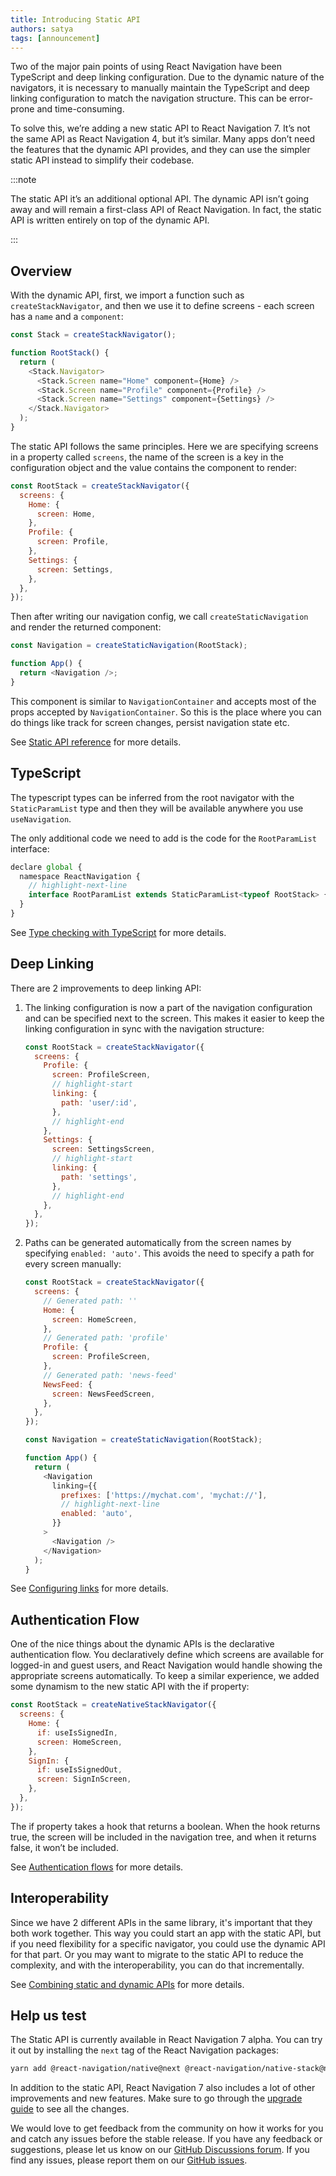 ```yaml
---
title: Introducing Static API
authors: satya
tags: [announcement]
---
```


Two of the major pain points of using React Navigation have been TypeScript and deep linking configuration. Due to the dynamic nature of the navigators, it is necessary to manually maintain the TypeScript and deep linking configuration to match the navigation structure. This can be error-prone and time-consuming.

To solve this, we’re adding a new static API to React Navigation 7. It’s not the same API as React Navigation 4, but it’s similar. Many apps don’t need the features that the dynamic API provides, and they can use the simpler static API instead to simplify their codebase.

<!--truncate-->

:::note

The static API it’s an additional optional API. The dynamic API isn’t going away and will remain a first-class API of React Navigation. In fact, the static API is written entirely on top of the dynamic API.

:::

## Overview

With the dynamic API, first, we import a function such as `createStackNavigator`, and then we use it to define screens - each screen has a `name` and a `component`:

```js
const Stack = createStackNavigator();

function RootStack() {
  return (
    <Stack.Navigator>
      <Stack.Screen name="Home" component={Home} />
      <Stack.Screen name="Profile" component={Profile} />
      <Stack.Screen name="Settings" component={Settings} />
    </Stack.Navigator>
  );
}
```

The static API follows the same principles. Here we are specifying screens in a property called `screens`, the name of the screen is a key in the configuration object and the value contains the component to render:

```js
const RootStack = createStackNavigator({
  screens: {
    Home: {
      screen: Home,
    },
    Profile: {
      screen: Profile,
    },
    Settings: {
      screen: Settings,
    },
  },
});
```

Then after writing our navigation config, we call `createStaticNavigation` and render the returned component:

```js
const Navigation = createStaticNavigation(RootStack);

function App() {
  return <Navigation />;
}
```

This component is similar to `NavigationContainer` and accepts most of the props accepted by `NavigationContainer`. So this is the place where you can do things like track for screen changes, persist navigation state etc.

See [Static API reference](/docs/static-configuration?config=static) for more details.

## TypeScript

The typescript types can be inferred from the root navigator with the `StaticParamList` type and then they will be available anywhere you use `useNavigation`.

The only additional code we need to add is the code for the `RootParamList` interface:

```js
declare global {
  namespace ReactNavigation {
    // highlight-next-line
    interface RootParamList extends StaticParamList<typeof RootStack> {}
  }
}
```

See [Type checking with TypeScript](/docs/typescript?config=static) for more details.

## Deep Linking

There are 2 improvements to deep linking API:

1. The linking configuration is now a part of the navigation configuration and can be specified next to the screen. This makes it easier to keep the linking configuration in sync with the navigation structure:

   ```js
   const RootStack = createStackNavigator({
     screens: {
       Profile: {
         screen: ProfileScreen,
         // highlight-start
         linking: {
           path: 'user/:id',
         },
         // highlight-end
       },
       Settings: {
         screen: SettingsScreen,
         // highlight-start
         linking: {
           path: 'settings',
         },
         // highlight-end
       },
     },
   });
   ```

2. Paths can be generated automatically from the screen names by specifying `enabled: 'auto'`. This avoids the need to specify a path for every screen manually:

   ```js
   const RootStack = createStackNavigator({
     screens: {
       // Generated path: ''
       Home: {
         screen: HomeScreen,
       },
       // Generated path: 'profile'
       Profile: {
         screen: ProfileScreen,
       },
       // Generated path: 'news-feed'
       NewsFeed: {
         screen: NewsFeedScreen,
       },
     },
   });

   const Navigation = createStaticNavigation(RootStack);

   function App() {
     return (
       <Navigation
         linking={{
           prefixes: ['https://mychat.com', 'mychat://'],
           // highlight-next-line
           enabled: 'auto',
         }}
       >
         <Navigation />
       </Navigation>
     );
   }
   ```

See [Configuring links](/docs/configuring-links?config=static) for more details.

## Authentication Flow

One of the nice things about the dynamic APIs is the declarative authentication flow. You declaratively define which screens are available for logged-in and guest users, and React Navigation would handle showing the appropriate screens automatically. To keep a similar experience, we added some dynamism to the new static API with the if property:

```js
const RootStack = createNativeStackNavigator({
  screens: {
    Home: {
      if: useIsSignedIn,
      screen: HomeScreen,
    },
    SignIn: {
      if: useIsSignedOut,
      screen: SignInScreen,
    },
  },
});
```

The if property takes a hook that returns a boolean. When the hook returns true, the screen will be included in the navigation tree, and when it returns false, it won’t be included.

See [Authentication flows](/docs/auth-flow?config=static) for more details.

## Interoperability

Since we have 2 different APIs in the same library, it's important that they both work together. This way you could start an app with the static API, but if you need flexibility for a specific navigator, you could use the dynamic API for that part. Or you may want to migrate to the static API to reduce the complexity, and with the interoperability, you can do that incrementally.

See [Combining static and dynamic APIs](/docs/combine-static-with-dynamic) for more details.

## Help us test

The Static API is currently available in React Navigation 7 alpha. You can try it out by installing the `next` tag of the React Navigation packages:

```sh
yarn add @react-navigation/native@next @react-navigation/native-stack@next
```

In addition to the static API, React Navigation 7 also includes a lot of other improvements and new features. Make sure to go through the [upgrade guide](/docs/upgrading-from-6.x) to see all the changes.

We would love to get feedback from the community on how it works for you and catch any issues before the stable release. If you have any feedback or suggestions, please let us know on our [GitHub Discussions forum](https://github.com/react-navigation/react-navigation/discussions). If you find any issues, please report them on our [GitHub issues](https://github.com/react-navigation/react-navigation/issues).
